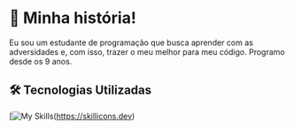 # 🚀 Minha história!
Eu sou um estudante de programação que busca aprender com as adversidades e, com isso, trazer
o meu melhor para meu código. Programo desde os 9 anos.

## 🛠️ Tecnologias Utilizadas

[![My Skills](https://skillicons.dev/icons?i=php,laravel,c,linux,docker,nginx,elixir,lua,graphql,postgres,redis,git,gitlab,obsidian,rabbitmq,grpc,elasticsearch,websocket)(https://skillicons.dev)
